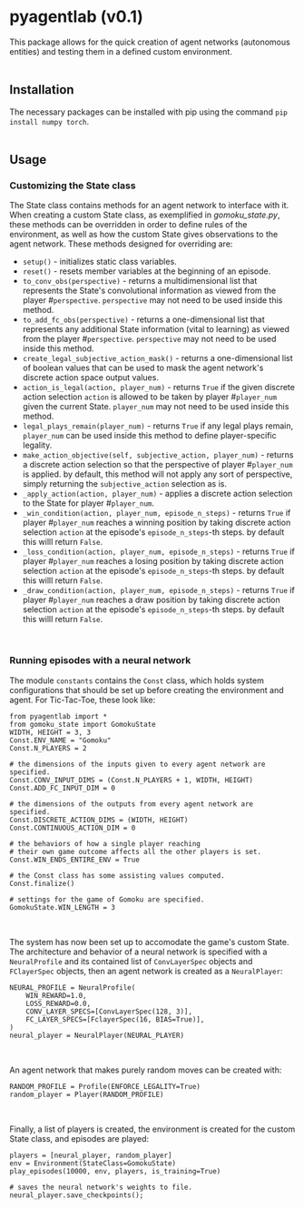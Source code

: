 # pyagentlab (v0.1)
This package allows for the quick creation of agent networks (autonomous entities) and testing them in a defined custom environment.
<br>
<br>
## Installation
The necessary packages can be installed with pip using the command `pip install numpy torch`.
<br>
<br>
## Usage
### Customizing the State class
The State class contains methods for an agent network to interface with it.
When creating a custom State class, as exemplified in _gomoku_state.py_, these methods can be overridden in order to define rules of the environment, as well as how the custom State gives observations to the agent network.
These methods designed for overriding are:
- `setup()` - initializes static class variables.
- `reset()` - resets member variables at the beginning of an episode.
- `to_conv_obs(perspective)` - returns a multidimensional list that represents the State's convolutional information as viewed from the player #`perspective`. `perspective` may not need to be used inside this method. 
- `to_add_fc_obs(perspective)` - returns a one-dimensional list that represents any additional State information (vital to learning) as viewed from the player #`perspective`. `perspective` may not need to be used inside this method.
- `create_legal_subjective_action_mask()` - returns a one-dimensional list of boolean values that can be used to mask the agent network's discrete action space output values.
- `action_is_legal(action, player_num)` - returns `True` if the given discrete action selection `action` is allowed to be taken by player #`player_num` given the current State. `player_num` may not need to be used inside this method.
- `legal_plays_remain(player_num)` - returns `True` if any legal plays remain, `player_num` can be used inside this method to define player-specific legality.
- `make_action_objective(self, subjective_action, player_num)` - returns a discrete action selection so that the perspective of player #`player_num` is applied. by default, this method will not apply any sort of perspective, simply returning the `subjective_action` selection as is.
- `_apply_action(action, player_num)` - applies a discrete action selection to the State for player #`player_num`.
- `_win_condition(action, player_num, episode_n_steps)` - returns `True` if player #`player_num` reaches a winning position by taking discrete action selection `action` at the episode's `episode_n_steps`-th steps. by default this willl return `False`.
- `_loss_condition(action, player_num, episode_n_steps)` - returns `True` if player #`player_num` reaches a losing position by taking discrete action selection `action` at the episode's `episode_n_steps`-th steps. by default this willl return `False`.
- `_draw_condition(action, player_num, episode_n_steps)` - returns `True` if player #`player_num` reaches a draw position by taking discrete action selection `action` at the episode's `episode_n_steps`-th steps. by default this willl return `False`.
<br>

### Running episodes with a neural network
The module `constants` contains the `Const` class, which holds system configurations that should be set up before creating the environment and agent. For Tic-Tac-Toe, these look like:
```
from pyagentlab import *
from gomoku_state import GomokuState
WIDTH, HEIGHT = 3, 3
Const.ENV_NAME = "Gomoku"
Const.N_PLAYERS = 2

# the dimensions of the inputs given to every agent network are specified.
Const.CONV_INPUT_DIMS = (Const.N_PLAYERS + 1, WIDTH, HEIGHT)
Const.ADD_FC_INPUT_DIM = 0

# the dimensions of the outputs from every agent network are specified.
Const.DISCRETE_ACTION_DIMS = (WIDTH, HEIGHT)
Const.CONTINUOUS_ACTION_DIM = 0

# the behaviors of how a single player reaching
# their own game outcome affects all the other players is set.
Const.WIN_ENDS_ENTIRE_ENV = True

# the Const class has some assisting values computed.
Const.finalize()

# settings for the game of Gomoku are specified.
GomokuState.WIN_LENGTH = 3
```
<br>

The system has now been set up to accomodate the game's custom State.
The architecture and behavior of a neural network is specified with a `NeuralProfile` and its contained list of `ConvLayerSpec` objects and `FClayerSpec` objects, then an agent network is created as a `NeuralPlayer`:
```
NEURAL_PROFILE = NeuralProfile(
	WIN_REWARD=1.0,
	LOSS_REWARD=0.0,
	CONV_LAYER_SPECS=[ConvLayerSpec(128, 3)],
	FC_LAYER_SPECS=[FclayerSpec(16, BIAS=True)],
)
neural_player = NeuralPlayer(NEURAL_PLAYER)
```
<br>

An agent network that makes purely random moves can be created with:
```
RANDOM_PROFILE = Profile(ENFORCE_LEGALITY=True)
random_player = Player(RANDOM_PROFILE)
```
<br>

Finally, a list of players is created, the environment is created for the custom State class, and episodes are played:
```
players = [neural_player, random_player]
env = Environment(StateClass=GomokuState)
play_episodes(10000, env, players, is_training=True)

# saves the neural network's weights to file.
neural_player.save_checkpoints();
```

